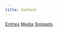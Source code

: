 ```yaml
---
title: Content
---
```


<div class="row">
    <a class="col-md-6 documentation-panel" href="[site_url]/[locale]/documentation/guide/content/entries">Entries</a>
    <a class="col-md-6 documentation-panel" href="[site_url]/[locale]/documentation/guide/content/media">Media</a>
    <a class="col-md-6 documentation-panel" href="[site_url]/[locale]/documentation/guide/content/snippets">Snippets</a>
</div>

